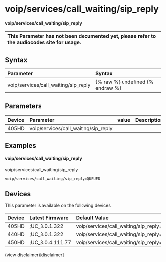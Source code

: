 ﻿---
description: voip/services/call_waiting/sip_reply
search:
    keywords: ['voip','services','call_waiting','sip_reply']
---

# voip/services/call_waiting/sip_reply

#### voip/services/call_waiting/sip_reply


| This Parameter has not been documented yet, please refer to the audiocodes site for usage.  |
| :--- |

## Syntax
| Parameter | Syntax |
| :--- | :--- |
|voip/services/call_waiting/sip_reply | {% raw %} undefined {% endraw %} |

## Parameters
|Device|Parameter|value|Description|
|:---|:---|:---|:---|
| 405HD | voip/services/call_waiting/sip_reply |  |  |

## Examples
#### voip/services/call_waiting/sip_reply

voip/services/call_waiting/sip_reply

```
voip/services/call_waiting/sip_reply=QUEUED
```

## Devices
This parameter is available on the following devices

| Device | Latest Firmware | Default Value |
|:---|:---|:---|
| 405HD | ;UC_3.0.1.322 | voip/services/call_waiting/sip_reply=QUEUED 
| 440HD | ;UC_3.0.1.322 | voip/services/call_waiting/sip_reply=QUEUED 
| 450HD | ;UC_3.0.4.111.77 | voip/services/call_waiting/sip_reply=QUEUED 

(view disclaimer)[disclaimer]
